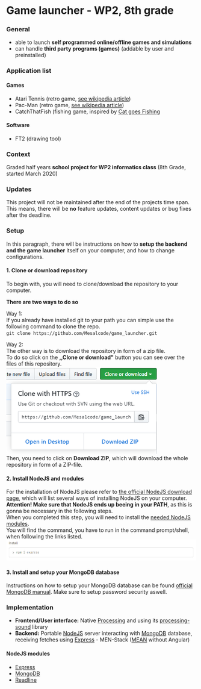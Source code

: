 # Game launcher - WP2, 8th grade
### General
* able to launch **self programmed online/offline games and simulations**
* can handle **third party programs (games)** (addable by user and preinstalled)
### Application list
#### Games
* Atari Tennis (retro game, [see wikipedia article](https://en.wikipedia.org/wiki/Pong)) 
* Pac-Man (retro game, [see wikipedia article](https://en.wikipedia.org/wiki/Pac-Man))
* CatchThatFish (fishing game, inspired by [Cat goes Fishing](https://store.steampowered.com/app/343780/Cat_Goes_Fishing/)
#### Software
* FT2 (drawing tool)
### Context
Graded half years **school project for WP2 informatics class** (8th Grade, started March 2020)
### Updates
This project will not be maintained after the end of the projects time span. This means, there will be **no** feature updates, content updates or bug fixes after the deadline. 
### Setup
In this paragraph, there will be instructions on how to **setup the backend and the game launcher** itself on your computer, and how to change configurations.
#### 1. Clone or download repository
To begin with, you will need to clone/download the repository to your computer.  

**There are two ways to do so**

Way 1:  
If you already have installed git to your path you can simple use the following command to clone the repo.  
    ```git clone https://github.com/Mesalcode/game_launcher.git```

Way 2:  
The other way is to download the repository in form of a zip file.  
To do so click on the **,,Clone or download"** button you can see over the files of this repository.
![alt text](https://raw.githubusercontent.com/Mesalcode/game_launcher/master/readme_clone_or_download.PNG "Clone or download button")
<br>Then, you need to click on **Download ZIP**, which will download the whole repository in form of a ZIP-file.

#### 2. Install NodeJS and modules
For the installation of NodeJS please refer to [the official NodeJS download page](https://nodejs.org/de/download/), which will list several ways of installing NodeJS on your computer. **Attention! Make sure that NodeJS ends up beeing in your PATH**, as this is gonna be necessary in the following steps.
<br>When you completed this step, you will need to install the [needed NodeJS modules](https://github.com/Mesalcode/game_launcher#nodejs-modules).
<br>You will find the command, you have to run in the command prompt/shell, when following the links listed.
![alt text](https://raw.githubusercontent.com/Mesalcode/game_launcher/master/readme_npm_command.PNG "NodeJS module installation example")
#### 3. Install and setup your MongoDB database
Instructions on how to setup your MongoDB database can be found [official MongoDB manual](https://docs.mongodb.com/manual/installation/).
Make sure to setup password security aswell.

### Implementation
* **Frontend/User interface:** Native [Processing](https://processing.org/) and using its [processing-sound](https://github.com/processing/processing-sound) library
* **Backend:** Portable [NodeJS](https://nodejs.org/) server interacting with [MongoDB](https://www.mongodb.com/) database, receiving fetches using [Express](https://expressjs.com/) - MEN-Stack ([MEAN](https://en.wikipedia.org/wiki/MEAN_(solution_stack)) without Angular)
#### NodeJS modules
* [Express](https://www.npmjs.com/package/express)
* [MongoDB](https://www.npmjs.com/package/mongodb)
* [Readline](https://www.npmjs.com/package/readline)

